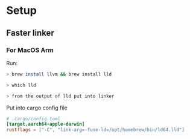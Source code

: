 # Setup

## Faster linker

### For MacOS Arm

Run:

```bash
> brew install llvm && brew install lld

> which lld

> from the output of lld put into linker
```

Put into cargo config file

```toml
# .cargo/config.toml
[target.aarch64-apple-darwin]
rustflags = ["-C", "link-arg=-fuse-ld=/opt/homebrew/bin/ld64.lld"]
```
